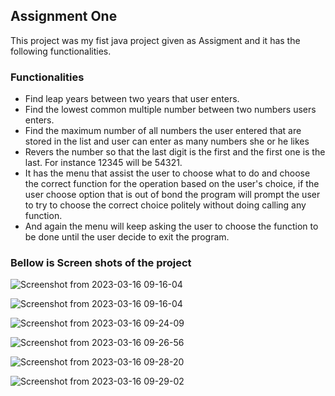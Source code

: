 ## Assignment One
This project was my fist java project given as Assigment and 
it has the following functionalities.

### Functionalities
* Find leap years between two years that user enters.
* Find the lowest common multiple number between two numbers users enters.
* Find the maximum number of all numbers the user entered that are stored in the list and user can enter as many numbers she or he likes
* Revers the number so that the last digit is the first and the first one is the last. For instance 12345 will be 54321.
* It has the menu that assist the user to choose what to do and choose the correct function for the operation based on the user's choice, if the user choose option that is out of bond the program will prompt the user to try to choose the correct choice politely without doing calling any function. 
* And again the menu will keep asking the user to choose the function to be done until the user decide to exit the program.

### Bellow is Screen shots of the project

![Screenshot from 2023-03-16 09-16-04](https://user-images.githubusercontent.com/112495633/225543261-cb15c62c-94be-4f5d-80dd-9d10d9076e89.png)

![Screenshot from 2023-03-16 09-16-04](https://user-images.githubusercontent.com/112495633/225544025-efd583d5-5e09-4fe6-a7d0-68654846570c.png)

![Screenshot from 2023-03-16 09-24-09](https://user-images.githubusercontent.com/112495633/225544199-8cd32b33-aa99-490e-9092-de71370807f2.png)

![Screenshot from 2023-03-16 09-26-56](https://user-images.githubusercontent.com/112495633/225544615-de987f42-97a1-4b24-8219-27449de4df3f.png)

![Screenshot from 2023-03-16 09-28-20](https://user-images.githubusercontent.com/112495633/225545078-aea3c606-87fd-4e2f-95b7-f6638215a22b.png)

![Screenshot from 2023-03-16 09-29-02](https://user-images.githubusercontent.com/112495633/225545342-92e1aaa7-cc3b-4680-8b6b-3c14b9a78070.png)
